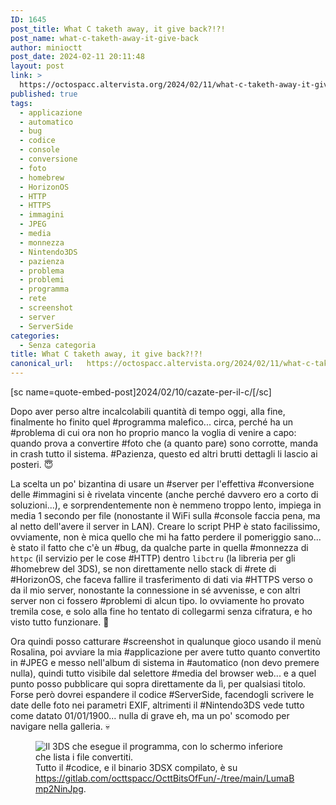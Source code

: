 ```yaml
---
ID: 1645
post_title: What C taketh away, it give back?!?!
post_name: what-c-taketh-away-it-give-back
author: minioctt
post_date: 2024-02-11 20:11:48
layout: post
link: >
  https://octospacc.altervista.org/2024/02/11/what-c-taketh-away-it-give-back/
published: true
tags:
  - applicazione
  - automatico
  - bug
  - codice
  - console
  - conversione
  - foto
  - homebrew
  - HorizonOS
  - HTTP
  - HTTPS
  - immagini
  - JPEG
  - media
  - monnezza
  - Nintendo3DS
  - pazienza
  - problema
  - problemi
  - programma
  - rete
  - screenshot
  - server
  - ServerSide
categories:
  - Senza categoria
title: What C taketh away, it give back?!?!
canonical_url:   https://octospacc.altervista.org/2024/02/11/what-c-taketh-away-it-give-back/
---
```

<!-- wp:paragraph -->
<p>[sc name=quote-embed-post]2024/02/10/cazate-per-il-c/[/sc]</p>
<!-- /wp:paragraph -->

<!-- wp:paragraph -->
<p>Dopo aver perso altre incalcolabili quantità di tempo oggi, alla fine, finalmente ho finito quel #programma malefico... circa, perché ha un #problema di cui ora non ho proprio manco la voglia di venire a capo: quando prova a convertire #foto che (a quanto pare) sono corrotte, manda in crash tutto il sistema. #Pazienza, questo ed altri brutti dettagli li lascio ai posteri. 😇️</p>
<!-- /wp:paragraph -->

<!-- wp:paragraph -->
<p>La scelta un po' bizantina di usare un #server per l'effettiva #conversione delle #immagini si è rivelata vincente (anche perché davvero ero a corto di soluzioni...), e sorprendentemente non è nemmeno troppo lento, impiega in media 1 secondo per file (nonostante il WiFi sulla #console faccia pena, ma al netto dell'avere il server in LAN). Creare lo script PHP è stato facilissimo, ovviamente, non è mica quello che mi ha fatto perdere il pomeriggio sano... è stato il fatto che c'è un #bug, da qualche parte in quella #monnezza di <code>httpc</code> (il servizio per le cose #HTTP) dentro <code>libctru</code> (la libreria per gli #homebrew del 3DS), se non direttamente nello stack di #rete di #HorizonOS, che faceva fallire il trasferimento di dati via #HTTPS verso o da il mio server, nonostante la connessione in sé avvenisse, e con altri server non ci fossero #problemi di alcun tipo. Io ovviamente ho provato tremila cose, e solo alla fine ho tentato di collegarmi senza cifratura, e ho visto tutto funzionare. 😤️</p>
<!-- /wp:paragraph -->

<!-- wp:paragraph -->
<p>Ora quindi posso catturare #screenshot in qualunque gioco usando il menù Rosalina, poi avviare la mia #applicazione per avere tutto quanto convertito in #JPEG e messo nell'album di sistema in #automatico (non devo premere nulla), quindi tutto visibile dal selettore #media del browser web... e a quel punto posso pubblicare qui sopra direttamente da lì, per qualsiasi titolo. Forse però dovrei espandere il codice #ServerSide, facendogli scrivere le date delle foto nei parametri EXIF, altrimenti il #Nintendo3DS vede tutto come datato 01/01/1900... nulla di grave eh, ma un po' scomodo per navigare nella galleria. 💀️</p>
<!-- /wp:paragraph -->

<!-- wp:paragraph -->
<p></p>
<!-- /wp:paragraph -->

<!-- wp:image {"id":1643,"sizeSlug":"large","linkDestination":"none"} -->
<figure class="wp-block-image size-large"><img src="{{site.cdnurl}}/assets/uploads/2024/02/img_2024-02-11-19-14-55-3595357306191629723491-960x720.jpg" alt="Il 3DS che esegue il programma, con lo schermo inferiore che lista i file convertiti." class="wp-image-1643"/><figcaption class="wp-element-caption">Tutto il #codice, e il binario 3DSX compilato, è su <a href="https://gitlab.com/octtspacc/OcttBitsOfFun/-/tree/main/LumaBmp2NinJpg">https://gitlab.com/octtspacc/OcttBitsOfFun/-/tree/main/LumaBmp2NinJpg</a>.</figcaption></figure>
<!-- /wp:image -->